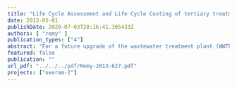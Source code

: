 ```yaml
---
title: "Life Cycle Assessment and Life Cycle Costing of tertiary treatment schemes"
date: 2013-05-01
publishDate: 2020-07-03T20:16:41.305433Z
authors: [ "remy" ]
publication_types: ["4"]
abstract: "For a future upgrade of the wastewater treatment plant (WWTP) Ruhleben targeting advanced removal of total phosphorus (TP) (< 50-120 µg/L TP) and seasonal disinfection, various technological options for tertiary treatment of secondary effluent are suitable to fulfill these goals. This study applies the holistic methods of Life Cycle Assessment (LCA) and Life Cycle Costing (LCC) to assess and compare those options for tertiary treatment at WWTP Ruhleben in their environmental and economic impacts, including all relevant direct and indirect processes and effects of the WWTP upgrade. Options for tertiary treatment include gravity-driven processess such as dual media filtration (DMF), microsieve filtration (MSF), or high-rate sedimentation (HRS), and membrane-based processes such as ultrafiltration with polymer membranes (Polymer UF) or microfiltration with ceramic membranes (Ceramic MF). For disinfection in the summer period, gravity-driven processes are complemented by downstream UV disinfection, which is only applied in rain weather bypass for membrane processes. Process data for operational parameters and infrastructure design are based on longterm pilot trials at technical scale (DMF, MSF, Polymer UF, Ceramic MF) or process modelling based on supplier information (HRS). LCA shows that the existing phosphorus load in secondary effluent of WWTP Ruhleben (28 t/a TP) can be reduced substantially by all processes, eliminating 19-25 t/a TP (6790%) depending on the process. A minor side-benefit for effluent quality is also expected from the further elimination of heavy metals adsorbed to particulate matter in secondary effluent. At the same time, tertiary treatment schemes will increase energy demand and related emissions of greenhouse gases (carbon footprint) of the existing WWTP process by an estimated 12-21% and 7-13%, respectively. Gravity-driven processes with low coagulant dosing (DMF, MSF, HRS) have a considerably lower energy demand and carbon footprint than membrane-based processes with high electricity demand for feed pumps and higher coagulant dose. At the same time, low-energy treatment processes do not reach the exceptional high effluent quality of membrane-based processes. Consequently, a certain trade-off between energy demand/carbon footprint and effluent quality can be quantified. In analogy to the environmental assessment and effluent quality, LCC results show that total annual costs are lowest for HRS (5.1 Mio €/a) and comparable between DMF and MSF (5.7 Mio €/a), followed by Polymer UF (10.2 Mio €/a) and Ceramic MF (12.2 Mio €/a). In comparison to gravity-driven processes, membrane-based processes are characterized by both higher investment costs (factor 1.5 – 3x) and higher operational costs (factor 2 – 2.5x), mainly due to high costs of membranes, machinery, electricity, and coagulants. Comparing the relative resource efficiency for selected environmental and economic parameters related to the total load of eliminated phosphorus, DMF and MSF are the most efficient of the assessed technologies for tertiary treatment, spending ~ 250 €/kg Pelim and causing 180 kg CO2-eq/kg Pelim (both with UV disinfection as post-treatment). HRS + UV has higher relative costs (270 €/kg Pelim) and higher carbon footprint (235 kg CO2-eq/kg Pelim) due to the lower effluent quality of the process (= less reduction in TP loads). Membrane-based processes have the highest relative costs for P removal (400475 €/kg Pelim) and the highest carbon footprint (275 kg CO2-eq/kg Pelim): even though their superior effluent quality leads to the highest total reduction in TP loads, the high energy demand and costs of membrane processes yield higher relative spending of resources related to the final goal."
featured: false
publication: ""
url_pdf: "../../../pdf/Remy-2013-627.pdf"
projects: ["oxeram-2"]
---
```



